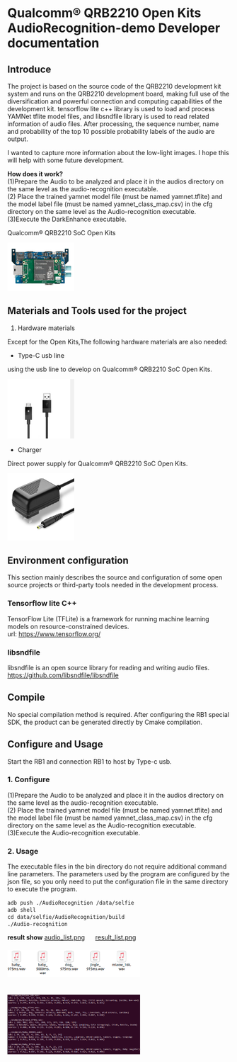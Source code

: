# Qualcomm® QRB2210 Open Kits AudioRecognition-demo Developer documentation

## Introduce

The project is based on the source code of the QRB2210 development kit system and runs on the QRB2210 development board, making full use of the diversification and powerful connection and computing capabilities of the development kit. tensorflow lite c++ library is used to load and process YAMNet tflite model files, and libsndfile library is used to read related information of audio files. After processing, the sequence number, name and probability of the top 10 possible probability labels of the audio are output.

I wanted to capture more information about the low-light images. I hope this will help with some future development.

**How does it work?**<br>
(1)Prepare the Audio to be analyzed and place it in the audios directory on the same level as the audio-recognition executable.<br>
(2) Place the trained yamnet model file (must be named yamnet.tflite) and the model label file (must be named yamnet_class_map.csv) in the cfg directory on the same level as the Audio-recognition executable.<br>
(3)Execute the DarkEnhance executable.<br>

Qualcomm® QRB2210 SoC Open Kits

<img src="./res/RB1.png" width = "30%" height = "30%" div align=centor />

## Materials and Tools used for the project

1. Hardware materials

Except for the Open Kits,The following hardware materials are also needed:

* Type-C usb line

using the usb line to develop on Qualcomm® QRB2210 SoC Open Kits.

<img src="./res/usb.png" width = "30%" height = "30%" div align=centor />

* Charger

Direct power supply for Qualcomm® QRB2210 SoC Open Kits.

<img src="./res/charger.jpg" width = "30%" height = "30%" div align=centor />


## Environment configuration

This section mainly describes the source and configuration of some open source projects or third-party tools needed in the development process.

### Tensorflow lite C++
TensorFlow Lite (TFLite) is a framework for running machine learning models on resource-constrained devices.<br>
url: https://www.tensorflow.org/

### libsndfile
libsndfile is an open source library for reading and writing audio files.<br>
https://github.com/libsndfile/libsndfile

## Compile
No special compilation method is required. After configuring the RB1 special SDK, the product can be generated directly by Cmake compilation.

## Configure and Usage
Start the RB1 and connection RB1 to host by Type-c usb.
### 1. Configure
(1)Prepare the Audio to be analyzed and place it in the audios directory on the same level as the audio-recognition executable.<br>
(2) Place the trained yamnet model file (must be named yamnet.tflite) and the model label file (must be named yamnet_class_map.csv) in the cfg directory on the same level as the Audio-recognition executable.<br>
(3)Execute the Audio-recognition executable.<br>

### 2. Usage
The executable files in the bin directory do not require additional command line parameters. The parameters used by the program are configured by the json file, so you only need to put the configuration file in the same directory to execute the program.<br>

```
adb push ./AudioRecognition /data/selfie
adb shell
cd data/selfie/AudioRecognition/build
./Audio-recognition
```


**result show**
[audio_list.png](./res/audio_list.png)&nbsp;&nbsp;&nbsp;&nbsp;&nbsp;&nbsp;[result_list.png](./res/result_list.png)&nbsp;&nbsp;&nbsp;&nbsp;&nbsp;&nbsp;
<div style="display:flex;justify-content:space-between;;margin-top:20px;">
  <img src="./res/audio_list.png" alt="Image 1" style="width:300px;margin-right:20px;" />
</div>

<div style="display:flex;justify-content:space-between;margin-top:40px;">
  <img src="./res/result_list.png" alt="Image 2" style="width:300px;margin-right:20px;" />
</div>
